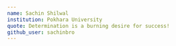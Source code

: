 ```yaml
---
name: Sachin Shilwal
institution: Pokhara University
quote: Determination is a burning desire for success!
github_user: sachinbro
---
```

